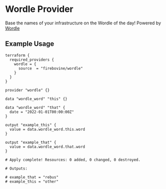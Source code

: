 # Wordle Provider

Base the names of your infrastructure on the Wordle of the day! Powered by [Wordle](https://www.nytimes.com/games/wordle/index.html)

## Example Usage

```hcl
terraform {
  required_providers {
    wordle = {
      source  = "firebovine/wordle"
    }
  }
}

provider "wordle" {}

data "wordle_word" "this" {}

data "wordle_word" "that" {
  date = "2022-01-01T00:00:00Z"
}

output "example_this" {
  value = data.wordle_word.this.word
}

output "example_that" {
  value = data.wordle_word.that.word
}

# Apply complete! Resources: 0 added, 0 changed, 0 destroyed.

# Outputs:

# example_that = "rebus"
# example_this = "other"
```

